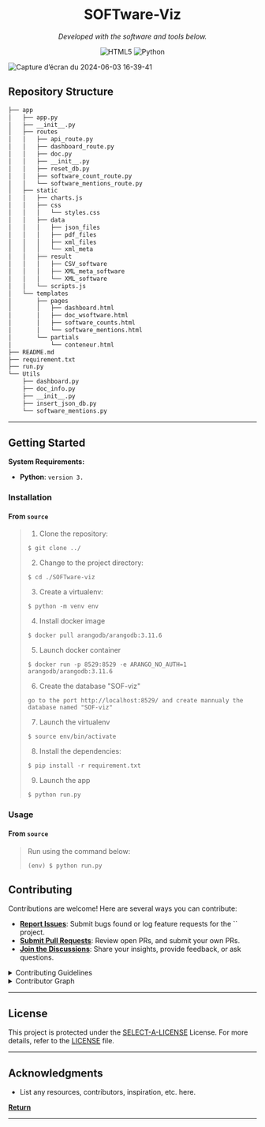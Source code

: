 <p align="center">
    <h1 align="center">SOFTware-Viz</h1>
</p>
<p align="center">
	<!-- local repository, no metadata badges. -->
<p>
<p align="center">
		<em>Developed with the software and tools below.</em>
</p>
<p align="center">
	<img src="https://img.shields.io/badge/HTML5-E34F26.svg?style=default&logo=HTML5&logoColor=white" alt="HTML5">
	<img src="https://img.shields.io/badge/Python-3776AB.svg?style=default&logo=Python&logoColor=white" alt="Python">
</p>

![Capture d’écran du 2024-06-03 16-39-41](https://github.com/Samuel-Scalbert/SOFTware-Viz/assets/32683708/6be2a593-0508-4e52-a7cb-2cf28b768f00)

##  Repository Structure

```sh
├── app
│   ├── app.py
│   ├── __init__.py
│   ├── routes
│   │   ├── api_route.py
│   │   ├── dashboard_route.py
│   │   ├── doc.py
│   │   ├── __init__.py
│   │   ├── reset_db.py
│   │   ├── software_count_route.py
│   │   └── software_mentions_route.py
│   ├── static
│   │   ├── charts.js
│   │   ├── css
│   │   │   └── styles.css
│   │   ├── data
│   │   │   ├── json_files
│   │   │   ├── pdf_files
│   │   │   ├── xml_files
│   │   │   └── xml_meta
│   │   ├── result
│   │   │   ├── CSV_software
│   │   │   ├── XML_meta_software
│   │   │   └── XML_software
│   │   └── scripts.js
│   └── templates
│       ├── pages
│       │   ├── dashboard.html
│       │   ├── doc_wsoftware.html
│       │   ├── software_counts.html
│       │   └── software_mentions.html
│       └── partials
│           └── conteneur.html
├── README.md
├── requirement.txt
├── run.py
└── Utils
    ├── dashboard.py
    ├── doc_info.py
    ├── __init__.py
    ├── insert_json_db.py
    └── software_mentions.py

```

---

##  Getting Started

**System Requirements:**

* **Python**: `version 3.`

###  Installation

<h4>From <code>source</code></h4>

> 1. Clone the  repository:
>
> ```console
> $ git clone ../
> ```
>
> 2. Change to the project directory:
> ```console
> $ cd ./SOFTware-viz
> ```
>
> 3. Create a virtualenv:
> ```console
> $ python -m venv env
> ```
>
> 4. Install docker image
> ```console
> $ docker pull arangodb/arangodb:3.11.6
> ```
>
> 5. Launch docker container
> ```console
> $ docker run -p 8529:8529 -e ARANGO_NO_AUTH=1 arangodb/arangodb:3.11.6
> ```
>
> 6. Create the database "SOF-viz"
>```
> go to the port http://localhost:8529/ and create mannualy the database named "SOF-viz"
>```
>
> 7. Launch the virtualenv
> ```console
> $ source env/bin/activate
> ```
>
> 8. Install the dependencies:
> ```console
> $ pip install -r requirement.txt
> ```
> 
> 9. Launch the app
> ```console
> $ python run.py
> ```
>
###  Usage

<h4>From <code>source</code></h4>

> Run  using the command below:
> ```console
> (env) $ python run.py
> ```

##  Contributing

Contributions are welcome! Here are several ways you can contribute:

- **[Report Issues](https://local/SOFTware-Viz/issues)**: Submit bugs found or log feature requests for the `` project.
- **[Submit Pull Requests](https://local/SOFTware-Viz/blob/main/CONTRIBUTING.md)**: Review open PRs, and submit your own PRs.
- **[Join the Discussions](https://local/SOFTware-Viz/discussions)**: Share your insights, provide feedback, or ask questions.

<details closed>
<summary>Contributing Guidelines</summary>

1. **Fork the Repository**: Start by forking the project repository to your local account.
2. **Clone Locally**: Clone the forked repository to your local machine using a git client.
   ```sh
   git clone ../
   ```
3. **Create a New Branch**: Always work on a new branch, giving it a descriptive name.
   ```sh
   git checkout -b new-feature-x
   ```
4. **Make Your Changes**: Develop and test your changes locally.
5. **Commit Your Changes**: Commit with a clear message describing your updates.
   ```sh
   git commit -m 'Implemented new feature x.'
   ```
6. **Push to local**: Push the changes to your forked repository.
   ```sh
   git push origin new-feature-x
   ```
7. **Submit a Pull Request**: Create a PR against the original project repository. Clearly describe the changes and their motivations.
8. **Review**: Once your PR is reviewed and approved, it will be merged into the main branch. Congratulations on your contribution!
</details>

<details closed>
<summary>Contributor Graph</summary>
<br>
<p align="center">
   <a href="https://local{/SOFTware-Viz/}graphs/contributors">
      <img src="https://contrib.rocks/image?repo=SOFTware-Viz">
   </a>
</p>
</details>

---

##  License

This project is protected under the [SELECT-A-LICENSE](https://choosealicense.com/licenses) License. For more details, refer to the [LICENSE](https://choosealicense.com/licenses/) file.

---

##  Acknowledgments

- List any resources, contributors, inspiration, etc. here.

[**Return**](#-overview)

---
